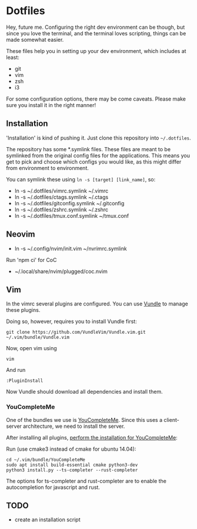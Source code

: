 # Dotfiles

Hey, future me. Configuring the right dev environment can be though,
but since you love the terminal, and the terminal loves scripting, 
things can be made somewhat easier. 

These files help you in setting up your dev environment, which includes at least:

- git
- vim
- zsh
- i3 

For some configuration options, there may be come caveats. Please make sure you install it in the right manner!

## Installation

'Installation' is kind of pushing it. Just clone this repository into `~/.dotfiles`. 

The repository has some \*.symlink files. These files are meant to be symlinked from the original config 
files for the applications. This means you get to pick and choose which configs you would like, as this
might differ from environment to environment. 

You can symlink these using `ln -s [target] [link_name]`, so:

- ln -s ~/.dotfiles/vimrc.symlink ~/.vimrc
- ln -s ~/.dotfiles/ctags.symlink ~/.ctags
- ln -s ~/.dotfiles/gitconfig.symlink ~/.gitconfig
- ln -s ~/.dotfiles/zshrc.symlink ~/.zshrc
- ln -s ~/.dotfiles/tmux.conf.symlink ~/tmux.conf


## Neovim

- ln -s ~/.config/nvim/init.vim ~/nvrimrc.symlink

Run 'npm ci' for CoC
- ~/.local/share/nvim/plugged/coc.nvim




## Vim

In the vimrc several plugins are configured. You can use [Vundle](https://github.com/VundleVim/Vundle.vim) to manage these plugins. 

Doing so, however, requires you to install Vundle first: 

    git clone https://github.com/VundleVim/Vundle.vim.git ~/.vim/bundle/Vundle.vim

Now, open vim using
    
    vim 

And run 
    
    :PluginInstall


Now Vundle should download all dependencies and install them. 


### YouCompleteMe

One of the bundles we use is [YouCompleteMe](https://github.com/Valloric/YouCompleteMe). Since this uses a client-server architecture, 
we need to install the server.

After installing all plugins, [perform the installation for YouCompleteMe](https://github.com/Valloric/YouCompleteMe#linux-64-bit): 

Run (use cmake3 instead of cmake for ubuntu 14.04):

    cd ~/.vim/bundle/YouCompleteMe
    sudo apt install build-essential cmake python3-dev
    python3 install.py --ts-completer --rust-completer

The options for ts-completer and rust-completer are to enable the autocompletion for javascript and rust. 


## TODO

- create an installation script 

